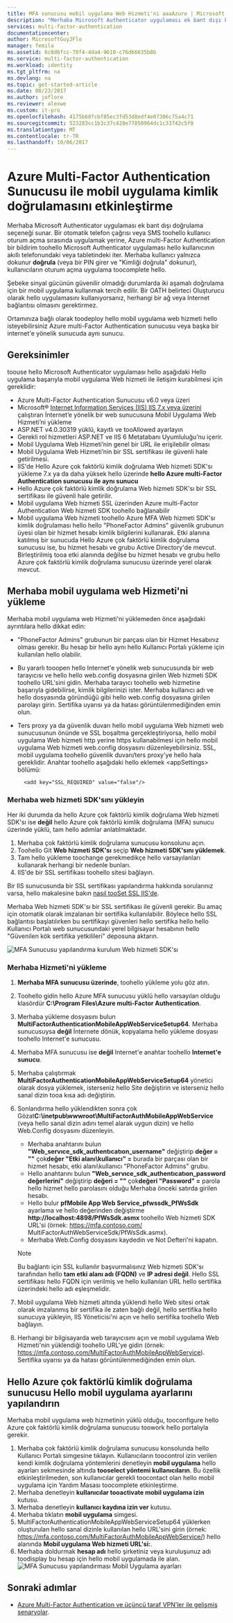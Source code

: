 ```yaml
---
title: MFA sunucusu mobil uygulama Web Hizmeti'ni aaaAzure | Microsoft Docs
description: "Merhaba Microsoft Authenticator uygulaması ek bant dışı kimlik doğrulama seçeneği sunar.  Merhaba MFA sunucusu toouse anında iletme bildirimleri toousers sağlar."
services: multi-factor-authentication
documentationcenter: 
author: MicrosoftGuyJFlo
manager: femila
ms.assetid: 6c8d6fcc-70f4-4da4-9610-c76d66635b8b
ms.service: multi-factor-authentication
ms.workload: identity
ms.tgt_pltfrm: na
ms.devlang: na
ms.topic: get-started-article
ms.date: 08/23/2017
ms.author: joflore
ms.reviewer: alexwe
ms.custom: it-pro
ms.openlocfilehash: 4175b68fcbf85ec3fd53d8edf4e07306c75a4c71
ms.sourcegitcommit: 523283cc1b3c37c428e77850964dc1c33742c5f0
ms.translationtype: MT
ms.contentlocale: tr-TR
ms.lasthandoff: 10/06/2017
---
```

# <a name="enable-mobile-app-authentication-with-azure-multi-factor-authentication-server"></a>Azure Multi-Factor Authentication Sunucusu ile mobil uygulama kimlik doğrulamasını etkinleştirme

Merhaba Microsoft Authenticator uygulaması ek bant dışı doğrulama seçeneği sunar. Bir otomatik telefon çağrısı veya SMS toohello kullanıcı oturum açma sırasında uygulamak yerine, Azure multi-Factor Authentication bir bildirim toohello Microsoft Authenticator uygulaması hello kullanıcının akıllı telefonundaki veya tabletindeki iter. Merhaba kullanıcı yalnızca dokunur **doğrula** (veya bir PIN girer ve "Kimliği doğrula" dokunur), kullanıcıların oturum açma uygulama toocomplete hello.

Şebeke sinyal gücünün güvenilir olmadığı durumlarda iki aşamalı doğrulama için bir mobil uygulama kullanmak tercih edilir. Bir OATH belirteci Oluşturucu olarak hello uygulamasını kullanıyorsanız, herhangi bir ağ veya Internet bağlantısı olmasını gerektirmez.

Ortamınıza bağlı olarak toodeploy hello mobil uygulama web hizmeti hello isteyebilirsiniz Azure multi-Factor Authentication sunucusu veya başka bir internet'e yönelik sunucuda aynı sunucu.

## <a name="requirements"></a>Gereksinimler

toouse hello Microsoft Authenticator uygulaması hello aşağıdaki Hello uygulama başarıyla mobil uygulama Web hizmeti ile iletişim kurabilmesi için gereklidir:

* Azure Multi-Factor Authentication Sunucusu v6.0 veya üzeri
* Microsoft® [Internet Information Services (IIS) IIS 7.x veya üzerini](http://www.iis.net/) çalıştıran İnternet’e yönelik bir web sunucusuna Mobil Uygulama Web Hizmeti’ni yükleme
* ASP.NET v4.0.30319 yüklü, kayıtlı ve tooAllowed ayarlayın
* Gerekli rol hizmetleri ASP.NET ve IIS 6 Metatabanı Uyumluluğu’nu içerir.
* Mobil Uygulama Web Hizmeti’nin genel bir URL ile erişilebilir olması
* Mobil Uygulama Web Hizmeti’nin bir SSL sertifikası ile güvenli hale getirilmesi.
* IIS'de Hello Azure çok faktörlü kimlik doğrulama Web hizmeti SDK'sı yükleme 7.x ya da daha yüksek hello üzerinde **hello Azure multi-Factor Authentication sunucusu ile aynı sunucu**
* Hello Azure çok faktörlü kimlik doğrulama Web hizmeti SDK'sı bir SSL sertifikası ile güvenli hale getirilir.
* Mobil uygulama Web hizmeti SSL üzerinden Azure multi-Factor Authentication Web hizmeti SDK toohello bağlanabilir
* Mobil uygulama Web hizmeti toohello Azure MFA Web hizmeti SDK'sı kimlik doğrulaması hello hello "PhoneFactor Admins" güvenlik grubunun üyesi olan bir hizmet hesabı kimlik bilgilerini kullanarak. Etki alanına katılmış bir sunucuda Hello Azure çok faktörlü kimlik doğrulama sunucusu ise, bu hizmet hesabı ve grubu Active Directory'de mevcut. Birleştirilmiş tooa etki alanında değilse bu hizmet hesabı ve grubu hello Azure çok faktörlü kimlik doğrulama sunucusu üzerinde yerel olarak mevcut.

## <a name="install-hello-mobile-app-web-service"></a>Merhaba mobil uygulama web Hizmeti'ni yükleme

Merhaba mobil uygulama web Hizmeti'ni yüklemeden önce aşağıdaki ayrıntılara hello dikkat edin:

* "PhoneFactor Admins" grubunun bir parçası olan bir Hizmet Hesabınız olması gerekir. Bu hesap bir hello aynı hello Kullanıcı Portalı yükleme için kullanılan hello olabilir.
* Bu yararlı tooopen hello Internet'e yönelik web sunucusunda bir web tarayıcısı ve hello hello web.config dosyasına girilen Web hizmeti SDK toohello URL'sini gidin. Merhaba tarayıcı toohello web hizmetine başarıyla gidebilirse, kimlik bilgilerinizi ister. Merhaba kullanıcı adı ve hello dosyasında göründüğü gibi hello web.config dosyasına girilen parolayı girin. Sertifika uyarısı ya da hatası görüntülenmediğinden emin olun.
* Ters proxy ya da güvenlik duvarı hello mobil uygulama Web hizmeti web sunucusunun önünde ve SSL boşaltma gerçekleştiriyorsa, hello mobil uygulama Web hizmeti http yerine https kullanabilmesi için hello mobil uygulama Web hizmeti web.config dosyasını düzenleyebilirsiniz. SSL, mobil uygulama toohello güvenlik duvarı/ters proxy'ye hello hala gereklidir. Anahtar toohello aşağıdaki hello eklemek \<appSettings\> bölümü:

        <add key="SSL_REQUIRED" value="false"/>

### <a name="install-hello-web-service-sdk"></a>Merhaba web hizmeti SDK'sını yükleyin

Her iki durumda da hello Azure çok faktörlü kimlik doğrulama Web hizmeti SDK'sı ise **değil** hello Azure çok faktörlü kimlik doğrulama (MFA) sunucu üzerinde yüklü, tam hello adımlar anlatılmaktadır.

1. Merhaba çok faktörlü kimlik doğrulama sunucusu konsolunu açın.
2. Toohello Git **Web hizmeti SDK'sı** seçip **Web hizmeti SDK'sını yüklemek**.
3. Tam hello yükleme toochange gerekmedikçe hello varsayılanları kullanarak herhangi bir nedenle bunları.
4. IIS'de bir SSL sertifikası toohello sitesi bağlayın.

Bir IIS sunucusunda bir SSL sertifikası yapılandırma hakkında sorularınız varsa, hello makalesine bakın [nasıl tooSet SSL IIS'de](https://docs.microsoft.com/en-us/iis/manage/configuring-security/how-to-set-up-ssl-on-iis).

Merhaba Web hizmeti SDK'sı bir SSL sertifikası ile güvenli gerekir. Bu amaç için otomatik olarak imzalanan bir sertifika kullanılabilir. Böylece hello SSL bağlantısı başlatılırken bu sertifikayı güvenleri hello sertifika hello hello Kullanıcı Portalı web sunucusundaki yerel bilgisayar hesabının hello "Güvenilen kök sertifika yetkilileri" deposuna aktarın.

![MFA Sunucusu yapılandırma kurulum Web hizmeti SDK'sı](./media/multi-factor-authentication-get-started-server-webservice/sdk.png)

### <a name="install-hello-service"></a>Merhaba Hizmeti'ni yükleme

1. **Merhaba MFA sunucusu üzerinde**, toohello yükleme yolu göz atın.
2. Toohello gidin hello Azure MFA sunucusu yüklü hello varsayılan olduğu klasördür **C:\Program Files\Azure multi-Factor Authentication**.
3. Merhaba yükleme dosyasını bulun **MultiFactorAuthenticationMobileAppWebServiceSetup64**. Merhaba sunucusuysa **değil** İnternete dönük, kopyalama hello yükleme dosyası toohello Internet'e sunucusu.
4. Merhaba MFA sunucusu ise **değil** Internet'e anahtar toohello **Internet'e sunucu**.
5. Merhaba çalıştırmak **MultiFactorAuthenticationMobileAppWebServiceSetup64** yönetici olarak dosya yüklemek, isterseniz hello Site değiştirin ve isterseniz hello sanal dizin tooa kısa adı değiştirin.
6. Sonlandırma hello yüklendikten sonra çok Gözat**C:\inetpub\wwwroot\MultiFactorAuthMobileAppWebService** (veya hello sanal dizin adını temel alarak uygun dizin) ve hello Web.Config dosyasını düzenleyin.

   * Merhaba anahtarını bulun **"Web_servıce_sdk_authentıcatıon_username"** değiştirip **değer = ""** çok**değer "Etki alanı\kullanıcı" =** burada bir parçası olan bir hizmet hesabı, etki alanı\kullanıcı "PhoneFactor Admins" grubu.
   * Hello anahtarını bulun **"Web_servıce_sdk_authentıcatıon_password değerlerini"** değiştirip **değeri = ""** çok**değeri "Password" =** parola hello hizmet hello parolasını olduğu Merhaba önceki satırda girilen hesabı.
   * Hello bulur **pfMobile App Web Service_pfwssdk_PfWsSdk** ayarlama ve hello değerinden değiştirme **http://localhost:4898/PfWsSdk.asmx** toohello Web hizmeti SDK URL'si (örnek: https://mfa.contoso.com/ MultiFactorAuthWebServiceSdk/PfWsSdk.asmx).
   * Merhaba Web.Config dosyasını kaydedin ve Not Defteri'ni kapatın.

   > [!NOTE]
   > Bu bağlantı için SSL kullanılır başvurmalısınız Web hizmeti SDK'sı tarafından hello **tam etki alanı adı (FQDN)** ve **IP adresi değil**. Hello SSL sertifikası hello FQDN için verilmiş ve hello kullanılan URL hello sertifika üzerindeki hello adı eşleşmelidir.

7. Mobil uygulama Web hizmeti altında yüklendi hello Web sitesi ortak olarak imzalanmış bir sertifika ile zaten bağlı değil, hello sertifika hello sunucuya yükleyin, IIS Yöneticisi'ni açın ve hello sertifika toohello Web bağlayın.
8. Herhangi bir bilgisayarda web tarayıcısını açın ve mobil uygulama Web Hizmeti'nin yüklendiği toohello URL'ye gidin (örnek: https://mfa.contoso.com/MultiFactorAuthMobileAppWebService). Sertifika uyarısı ya da hatası görüntülenmediğinden emin olun.

## <a name="configure-hello-mobile-app-settings-in-hello-azure-multi-factor-authentication-server"></a>Hello Azure çok faktörlü kimlik doğrulama sunucusu Hello mobil uygulama ayarlarını yapılandırın

Merhaba mobil uygulama web hizmetinin yüklü olduğu, tooconfigure hello Azure çok faktörlü kimlik doğrulama sunucusu toowork hello portalıyla gerekir.

1. Merhaba çok faktörlü kimlik doğrulama sunucusu konsolunda hello Kullanıcı Portalı simgesine tıklayın. Kullanıcıların toocontrol izin verilen kendi kimlik doğrulama yöntemlerini denetleyin **mobil uygulama** hello ayarları sekmesinde altında **tooselect yöntemi kullanıcıların**. Bu özellik etkinleştirilmeden, son kullanıcılar gerekli toocontact olan hello mobil uygulama için Yardım Masası toocomplete etkinleştirme.
2. Merhaba denetleyin **kullanıcılar tooactivate mobil uygulama izin** kutusu.
3. Merhaba denetleyin **kullanıcı kaydına izin ver** kutusu.
4. Merhaba tıklatın **mobil uygulama** simgesi.
5. MultiFactorAuthenticationMobileAppWebServiceSetup64 yüklerken oluşturulan hello sanal dizinle kullanılan hello URL'sini girin (örnek: https://mfa.contoso.com/MultiFactorAuthMobileAppWebService/) hello alanında  **Mobil uygulama Web hizmeti URL'si:**.
6. Merhaba doldurmak **hesap adı** hello şirketiniz veya kuruluşunuz adı toodisplay bu hesap için hello mobil uygulamada ile alan.
   ![MFA Sunucusu yapılandırması Mobil Uygulama ayarları](./media/multi-factor-authentication-get-started-server-webservice/mobile.png)

## <a name="next-steps"></a>Sonraki adımlar

- [Azure Multi-Factor Authentication ve üçüncü taraf VPN’ler ile gelişmiş senaryolar](multi-factor-authentication-advanced-vpn-configurations.md).